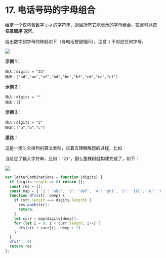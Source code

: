 # 17. 电话号码的字母组合

给定一个仅包含数字 `2-9` 的字符串，返回所有它能表示的字母组合。答案可以按 **任意顺序** 返回。

给出数字到字母的映射如下（与电话按键相同）。注意 `1` 不对应任何字母。

![](https://p1-juejin.byteimg.com/tos-cn-i-k3u1fbpfcp/013f84091e114502a028defaa79307ab~tplv-k3u1fbpfcp-zoom-in-crop-mark:3024:0:0:0.awebp)


**示例 1：**

```
输入：digits = "23"
输出：["ad","ae","af","bd","be","bf","cd","ce","cf"]
```
**示例 2：**
```
输入：digits = ""
输出：[]
```
**示例 3：**
```
输入：digits = "2"
输出：["a","b","c"]
```

**思路：** 

这是一类叫全排列的算法类型，试着去理解解题的过程，比如

当给定了输入字符串，比如：`"23"`，那么整棵树就构建完成了，如下：

![](https://p9-juejin.byteimg.com/tos-cn-i-k3u1fbpfcp/4a16e45687854851905a7fb1dc73e2d0~tplv-k3u1fbpfcp-zoom-in-crop-mark:3024:0:0:0.awebp)

```js
var letterCombinations = function (digits) {
  if (digits.length == 0) return [];
  const res = [];
  const map = { '2': 'abc', '3': 'def', '4': 'ghi', '5': 'jkl', '6': 'mno', '7': 'pqrs', '8': 'tuv', '9': 'wxyz' };
  function dfs(str, deep) {
    if (str.length === digits.length) {
      res.push(str);
      return;
    }
    let curr = map[digits[deep]];
    for (let i = 0; i < curr.length; i++) {
      dfs(str + curr[i], deep + 1)
    }
  }
  dfs('', 0)
  return res
};
```